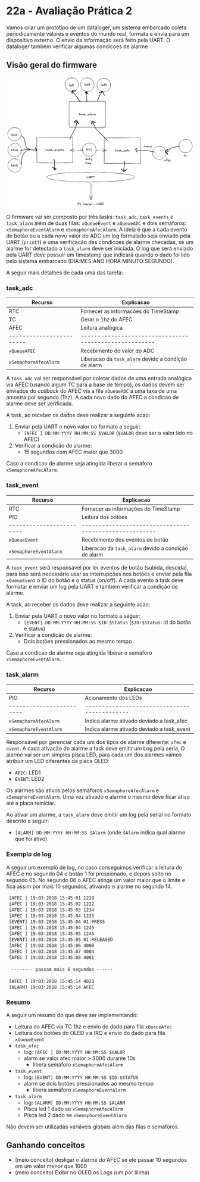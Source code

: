 # 22a - Avaliação Prática 2

Vamos criar um protótipo de um dataloger, um sistema embarcado coleta periodicamente valores e eventos do mundo real, formata e envia para um dispositivo externo. O envio da informação será feito pela UART. O dataloger também verificar algumas condicoes de alarme  

## Visão geral do firmware

![](diagrama.png)

O firmware vai ser composto por três tasks: `task_adc`, `task_events` e `task_alarm` além de duas filas: `xQueueEvent` e `xQueueADC` e dois semáforos: `xSemaphoreEventAlarm` e `xSemaphoreAfecAlarm`. A ideia é que a cada evento de botão ou a cada novo valor do ADC um log formatado seja enviado pela UART (`printf`) e uma verificacão das condicoes de alarme checadas, se um alarme for detectado a `task_alarm` deve ser iniciada. O log que será enviado pela UART deve possuir um timestamp que indicará quando o dado foi lido pelo sistema embarcado (DIA:MES:ANO HORA:MINUTO:SEGUNDO).

A seguir mais detalhes de cada uma das tarefa:

### task_adc

| Recurso               | Explicacao                                           |
|-----------------------|------------------------------------------------------|
| RTC                   | Fornecer as informacões do TimeStamp                 |
| TC                    | Gerar o 1hz do AFEC                                  |
| AFEC                  | Leitura analógica                                    |
|------------------------|------------------------------------------------------|
| `xQueueAFEC`          | Recebimento do valor do ADC                          |
| `xSemaphoreAfecAlarm` | Liberacao da `task_alarm` devido a condição de alarm |

A `task_adc` vai ser responsável por coletar dados de uma entrada analógica via AFEC (usando algum TC para a base de tempo), os dados devem ser enviados do *callback* do AFEC via a fila `xQueueADC` a uma taxa de uma amostra por segundo (1hz). A cada novo dado do AFEC a condicao de alarme deve ser verificada.

A task, ao receber os dados deve realizar a seguinte acao:

1. Enviar pela UART o novo valor no formato a seguir:
    - `[AFEC ] DD:MM:YYYY HH:MM:SS $VALOR` (`$VALOR` deve ser o valor lido no AFEC)
1. Verificar a condicão de alarme:
    - 15 segundos com AFEC maior que 3000
    
Caso a condicao de alarme seja atingida liberar o semáforo `xSemaphoreAfecAlarm`.

### task_event 

| Recurso                | Explicacao                                           |
|------------------------|------------------------------------------------------|
| RTC                    | Fornecer as informações do TimeStamp                 |
| PIO                    | Leitura dos botões                                   |
|------------------------|------------------------------------------------------|
| `xQueueEvent`          | Recebimento dos eventos de botão                     |
| `xSemaphoreEventAlarm` | Liberacao da `task_alarm` devido a condição de alarm |

A `task_event` será responsável por ler eventos de botão (subida, descida), para isso será necessário usar as interrupções nos botões e enviar pela fila `xQueueEvent` o ID do botão e o status (on/off). A cada evento a task deve formatar e enviar um log pela UART e também verificar a condição de alarme.

A task, ao receber os dados deve realizar a seguinte acao:

1. Enviar pela UART o novo valor no formato a seguir:
    - `[EVENT] DD:MM:YYYY HH:MM:SS $ID:$Status` (`$ID:$Status`: id do botão e status)
1. Verificar a condicão de alarme:
    - Dois botões pressionados ao mesmo tempo
    
Caso a condicao de alarme seja atingida liberar o semáforo `xSemaphoreEventAlarm`.

### task_alarm

| Recurso                | Explicacao                                 |
|------------------------|--------------------------------------------|
| PIO                    | Acionamento dos LEDs                       |
|------------------------|--------------------------------------------|
| `xSemaphoreAfecAlarm`  | Indica alarme ativado deviado a task_afec  |
| `xSemaphoreEventAlarm` | Indica alarme ativado deviado a task_event |

Responsável por gerenciar cada um dos tipos de alarme diferente: `afec` e `event`. A cada ativacão do alarme a task deve emitir um Log pela seria, O alarme vai ser um simples pisca LED, para cada um dos alarmes vamos atribuir um LED diferentes da placa OLED: 

- `AFEC`: LED1
- `EVENT`: LED2

Os alarmes são ativos pelos semáforos `xSemaphoreAfecAlarm` e `xSemaphoreEventAlarm`. Uma vez ativado o alarme o mesmo deve ficar ativo até a placa reiniciar.

Ao ativar um alarme, a `task_alarm` deve emitir um log pela serial no formato descrito a seguir:

- `[ALARM] DD:MM:YYYY HH:MM:SS $Alarm` (onde `$Alarm` indica qual alarme que foi ativo).

### Exemplo de log

A seguir um exemplo de log, no caso conseguimos verificar a leitura do AFEC e no segundo 04 o botão 1 foi pressionado,
e depois solto no segundo 05. No segundo 06 o AFEC atinge um valor maior que o limite e fica assim por mais 10 segundos, ativando
o alarme no segundo 14.

``` 
 [AFEC ] 19:03:2018 15:45:01 1220
 [AFEC ] 19:03:2018 15:45:02 1222
 [AFEC ] 19:03:2018 15:45:03 1234
 [AFEC ] 19:03:2018 15:45:04 1225
 [EVENT] 19:03:2018 15:45:04 01:PRESS
 [AFEC ] 19:03:2018 15:45:04 1245
 [AFEC ] 19:03:2018 15:45:05 1245
 [EVENT] 19:03:2018 15:45:05 01:RELEASED
 [AFEC ] 19:03:2018 15:45:06 4000
 [AFEC ] 19:03:2018 15:45:07 4004
 [AFEC ] 19:03:2018 15:45:08 4001
 
  -------- passam mais 6 segundos ------
 
 [AFEC ] 19:03:2018 15:45:14 4023
 [ALARM] 19:03:2018 15:45:14 AFEC
```

### Resumo

A seguir um resumo do que deve ser implementando:

- Leitura do AFEC via TC 1hz e envio do dado para fila `xQueueAfec`
- Leitura dos botões do OLED via IRQ e envio do dado para fila `xQueueEvent`
- `task_afec`
    - log:  `[AFEC ] DD:MM:YYYY HH:MM:SS $VALOR` 
    - alarm se valor afec maior > 3000 durante 10s
        - libera semáforo `xSemaphoreAfecAlarm`
- `task_event`
    - log:  `[EVENT] DD:MM:YYYY HH:MM:SS $ID:$STATUS` 
    - alarm se dois botões pressionados ao mesmo tempo
        - libera semáforo `xSemaphoreEventAlarm`
- `task_alarm`
    - log:  `[ALARM] DD:MM:YYYY HH:MM:SS $ALARM` 
    - Pisca led 1 dado se `xSemaphoreAfecAlarm`
    - Pisca led 2 dado se `xSemaphoreEventAlarm`

Não devem ser utilizadas variáveis globais além das filas e semáforos.

## Ganhando conceitos

- (meio conceito) desligar o alarme do AFEC se ele passar 10 segundos em um valor menor que 1000
- (meio conceito) Exibir no OLED os Logs (um por liinha)
